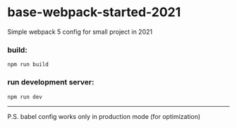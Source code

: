 # base-webpack-started-2021
Simple webpack 5 config for small project in 2021

### build:
`npm run build`

### run development server:
`npm run dev`

------------


P.S. babel config works only in production mode (for optimization)
